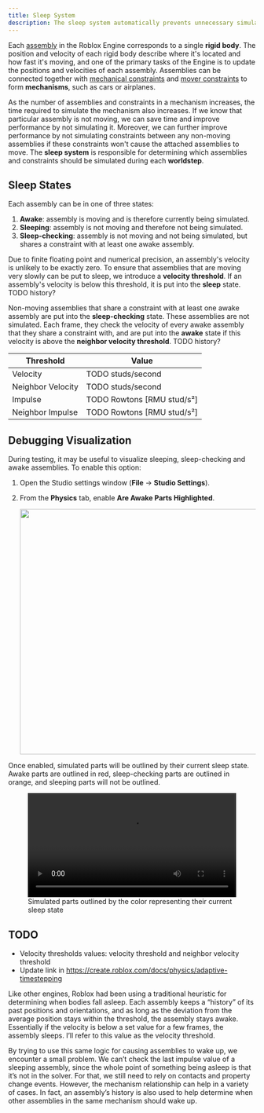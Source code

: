 ```yaml
---
title: Sleep System
description: The sleep system automatically prevents unnecessary simulation of non-moving parts.
---
```


Each [assembly](../physics/assemblies.md) in the Roblox Engine corresponds to a single **rigid body**. The position and velocity of each rigid body describe where it's located and how fast it's moving, and one of the primary tasks of the Engine is to update the positions and velocities of each assembly. Assemblies can be connected together with [mechanical constraints](../physics/mechanical-constraints.md) and [mover constraints](../physics/mover-constraints.md) to form **mechanisms**, such as cars or airplanes. 

As the number of assemblies and constraints in a mechanism increases, the time required to simulate the mechanism also increases. If we know that particular assembly is not moving, we can save time and improve performance by not simulating it. Moreover, we can further improve performance by not simulating constraints between any non-moving assemblies if these constraints won't cause the attached assemblies to move. The **sleep system** is responsible for determining which assemblies and constraints should be simulated during each **worldstep**.

## Sleep States

Each assembly can be in one of three states:
1. **Awake**: assembly is moving and is therefore currently being simulated.
2. **Sleeping**: assembly is not moving and therefore not being simulated.
3. **Sleep-checking**: assembly is not moving and not being simulated, but shares a constraint with at least one awake assembly.

Due to finite floating point and numerical precision, an assembly's velocity is unlikely to be exactly zero. To ensure that assemblies that are moving very slowly can be put to sleep, we introduce a **velocity threshold**. If an assembly's velocity is below this threshold, it is put into the **sleep** state. TODO history?

Non-moving assemblies that share a constraint with at least one awake assembly are put into the **sleep-checking** state. These assemblies are not simulated. Each frame, they check the velocity of every awake assembly that they share a constraint with, and are put into the **awake** state if this velocity is above the **neighbor velocity threshold**. TODO history?

<table size="small">
<thead>
	<tr>
		<th>Threshold</th>
		<th>Value</th>
	</tr>
</thead>
<tbody>
	<tr>
		<td>Velocity</td>
		<td>TODO studs/second</td>
	</tr>
	<tr>
		<td>Neighbor Velocity</td>
		<td>TODO studs/second</td>
	</tr>
  <tr>
		<td>Impulse</td>
		<td>TODO Rowtons [RMU stud/s&sup2;]</td>
	</tr>
  <tr>
		<td>Neighbor Impulse</td>
		<td>TODO Rowtons [RMU stud/s&sup2;]</td>
	</tr>
</tbody>
</table>

## Debugging Visualization

During testing, it may be useful to visualize sleeping, sleep-checking and awake assemblies. To enable this option:

1. Open the Studio settings window (**File** &rarr; **Studio Settings**).
2. From the **Physics** tab, enable **Are&nbsp;Awake&nbsp;Parts&nbsp;Highlighted**.

   <img
   src=TODO
   width="500" />

Once enabled, simulated parts will be outlined by their current sleep state. Awake parts are outlined in red, sleep-checking parts are outlined in orange, and sleeping parts will not be outlined.

<figure>
  <video src=TODO controls width="100%"></video>
  <figcaption>Simulated parts outlined by the color representing their current sleep state</figcaption>
</figure>

## TODO
- Velocity thresholds values: velocity threshold and neighbor velocity threshold
- Update link in https://create.roblox.com/docs/physics/adaptive-timestepping

Like other engines, Roblox had been using a traditional heuristic for determining when bodies fall asleep. Each assembly keeps a “history” of its past positions and orientations, and as long as the deviation from the average position stays within the threshold, the assembly stays awake. Essentially if the velocity is below a set value for a few frames, the assembly sleeps. I’ll refer to this value as the velocity threshold.

By trying to use this same logic for causing assemblies to wake up, we encounter a small problem. We can’t check the last impulse value of a sleeping assembly, since the whole point of something being asleep is that it’s not in the solver. For that, we still need to rely on contacts and property change events. However, the mechanism relationship can help in a variety of cases. In fact, an assembly’s history is also used to help determine when other assemblies in the same mechanism should wake up.





